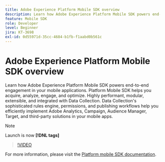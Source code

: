 ```yaml
---
title: Adobe Experience Platform Mobile SDK overview
description: Learn how Adobe Experience Platform Mobile SDK powers end-to-end engagement in your mobile applications. Platform Mobile SDK helps you acquire, analyze, engage, and optimize. Highly performant, modular, extensible, and integrated with Data Collection. Data Collection's sophisticated rules engine, permissions, and publishing workflows help you efficiently implement Adobe Analytics, Campaign, Audience Manager, Target, and third-party solutions in your mobile apps.
feature: Mobile SDK
role: Developer
level: Beginner
jira: KT-3698
exl-id: 0d55971d-35cc-4684-b1fb-f1aabd0b561c
---
```

# Adobe Experience Platform Mobile SDK overview

Learn how Adobe Experience Platform Mobile SDK powers end-to-end engagement in your mobile applications. Platform Mobile SDK helps you acquire, analyze, engage, and optimize. Highly performant, modular, extensible, and integrated with Data Collection. Data Collection's sophisticated rules engine, permissions, and publishing workflows help you efficiently implement Adobe Analytics, Campaign, Audience Manager, Target, and third-party solutions in your mobile apps.

>[!NOTE]
>
> Launch is now **[!DNL tags]**

>[!VIDEO](https://video.tv.adobe.com/v/28948?quality=12&learn=on)

For more information, please visit the [Platform mobile SDK documentation](https://developer.adobe.com/client-sdks/documentation/).
